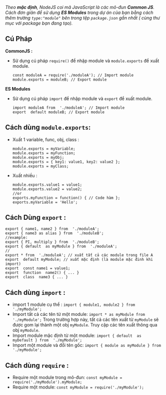 *Theo **mặc định**, NodeJS coi mã JavaScript là các mô-đun ***Common JS***.
Cách đơn giản để sử dụng **ES Modules** trong dự án của bạn bằng cách thêm trường `type:"module"` bên trong tệp `package.json` gần nhất ( cùng thư mục với package bạn đang tạo).*
## Cú Pháp
 

**CommonJS :**
- Sử dụng cú pháp `require()` để nhập module và `module.exports` để xuất module.

      const moduleA = require('./moduleA'); // Import module
      module.exports = moduleB; // Export module


**ES Modules**
- Sử dụng cú pháp `import` để nhập module và `export` để xuất module.

      import moduleA from  './moduleA'; // Import module
      export  default moduleB; // Export module

## Cách dùng `module.exports`:

- Xuất 1 variable, func, obj, class :

      
      module.exports = myVariable;
      module.exports = myFunction;
      module.exports = myObj;
      module.exports = { key1: value1, key2: value2 };
      module.exports = myClass;
      

- Xuất nhiều :

      module.exports.value1 = value1;
      module.exports.value2 = value2;
      //or
      exports.myFunction = function() { // Code hàm };
      exports.myVariable = 'Hello';

## Cách Dùng `export` :
   

    export { name1, name2 } from  './moduleA';
    export { name3 as alias } from  './moduleB';
    //example:
    export { PI, multiply } from  './moduleB';
    export { default  as myModule } from  './moduleA';
    //
    export * from  './moduleA'; // xuất tất cả các module trong file A
    export  default myModule; // xuất mặc định (là module mặc đinh khi import)
    export  const name1 = value1;
    export  function  name2() { ... }
    export  class  name3 { ... }

## Cách dùng `import` :
- import 1 module cụ thể :
`import { module1, module2 } from  './myModule';`
- Import tất cả các tên từ một module:
`import * as myModule from  './myModule';`
Trong trường hợp này, tất cả các tên xuất từ `myModule` sẽ được gom lại thành một obj `myModule`. Truy cập các tên xuất thông qua obj `myModule`.
- Import module mặc định từ một module:
`import { default  as myDefault } from  './myModule';`
- Import một module và đổi tên gốc:
`import { module as myModule } from './myModule';`


## Cách dùng `require` :
- Require một module trong mô-đun:
`const myModule = require('./myModule').myModule;`
- Require một module:
`const myModule = require('./myModule');`
